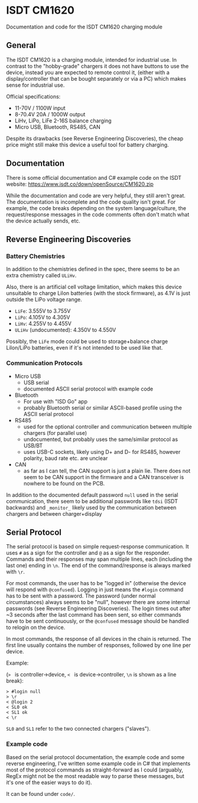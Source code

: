# ISDT CM1620
Documentation and code for the ISDT CM1620 charging module

## General

The ISDT CM1620 is a charging module, intended for industrial use. In contrast to the "hobby-grade" chargers it does not have buttons to use the device, instead you are expected to remote control it, (either with a display/controller that can be bought separately or via a PC) which makes sense for industrial use.

Official specifications:
- 11-70V / 1100W input
- 8-70.4V 20A / 1000W output
- LiHv, LiPo, LiFe 2-16S balance charging
- Micro USB, Bluetooth, RS485, CAN

Despite its drawbacks (see Reverse Engineering Discoveries), the cheap price might still make this device a useful tool for battery charging.

## Documentation
There is some official documentation and C# example code on the ISDT website:
https://www.isdt.co/down/openSource/CM1620.zip

While the documentation and code are very helpful, they still aren't great.
The documentation is incomplete and the code quality isn't great. For example, the code breaks depending on the system language/culture, the request/response messages in the code comments often don't match what the device actually sends, etc.

## Reverse Engineering Discoveries

### Battery Chemistries
In addition to the chemistries defined in the spec, there seems to be an extra chemistry called `ULiHv`.

Also, there is an artificial cell voltage limitation, which makes this device unsuitable to charge LiIon batteries (with the stock firmware), as 4.1V is just outside the LiPo voltage range.

- `LiFe`: 3.555V to 3.755V
- `LiPo`: 4.105V to 4.305V
- `LiHv`: 4.255V to 4.455V
- `ULiHv` (undocumented): 4.350V to 4.550V

Possibly, the `LiFe` mode could be used to storage+balance charge LiIon/LiPo batteries, even if it's not intended to be used like that.

### Communication Protocols

- Micro USB
    - USB serial
    - documented ASCII serial protocol with example code
- Bluetooth
    - For use with "ISD Go" app
    - probably Bluetooth serial or similar ASCII-based profile using the ASCII serial protocol
- RS485
    - used for the optional controller and communication between multiple chargers (for parallel use)
    - undocumented, but probably uses the same/similar protocol as USB/BT
    - uses USB-C sockets, likely using D+ and D- for RS485, however polarity, baud rate etc. are unclear
- CAN
    - as far as I can tell, the CAN support is just a plain lie. There does not seem to be CAN support in the firmware and a CAN transceiver is nowhere to be found on the PCB.

In addition to the documented default password `null` used in the serial communication, there seem to be additional passwords like `tdsi` (ISDT backwards) and `_monitor_` likely used by the communication between chargers and between charger+display

## Serial Protocol

The serial protocol is based on simple request-response communication.
It uses `#` as a sign for the controller and `@` as a sign for the responder. Commands and their responses may span multiple lines, each (including the last one) ending in `\n`. The end of the command/response is always marked with `\r`.

For most commands, the user has to be "logged in" (otherwise the device will respond with `@confused`). Logging in just means the `#login` command has to be sent with a password. The password (under normal circumstances) always seems to be "null", however there are some internal passwords (see Reverse Engineering Discoveries).
The login times out after ~3 seconds after the last command has been sent, so either commands have to be sent continuously, or the `@confused` message should be handled to relogin on the device.

In most commands, the response of all devices in the chain is returned. The first line usually contains the number of responses, followed by one line per device.

Example:

(`> ` is controller->device, `< ` is device->controller, `\n` is shown as a line break): 
```
> #login null
> \r
< @login 2
< SL0 ok
< SL1 ok
< \r
```
`SL0` and `SL1` refer to the two connected chargers ("slaves").

### Example code
Based on the serial protocol documentation, the example code and some reverse engineering, I've written some example code in C# that implements most of the protocol commands as straight-forward as I could (arguably, RegEx might not be the most readable way to parse these messages, but it's one of the easier ways to do it).

It can be found under `code/`.